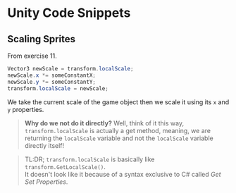 # Unity Code Snippets
## Scaling Sprites
From exercise 11.

```csharp
Vector3 newScale = transform.localScale;
newScale.x *= someConstantX;
newScale.y *= someConstantY;
transform.localScale = newScale;
```

We take the current scale of the game object then we scale it using its `x` and `y` properties.

> **Why do we not do it directly?** Well, think of it this way, `transform.localScale` is actually a get method, meaning, we are returning the `localScale` variable and not the `localScale` variable directly itself!

> TL:DR; `transform.localScale` is basically like `transform.GetLocalScale()`.\
> It doesn't look like it because of a syntax exclusive to C# called *Get Set Properties*.
